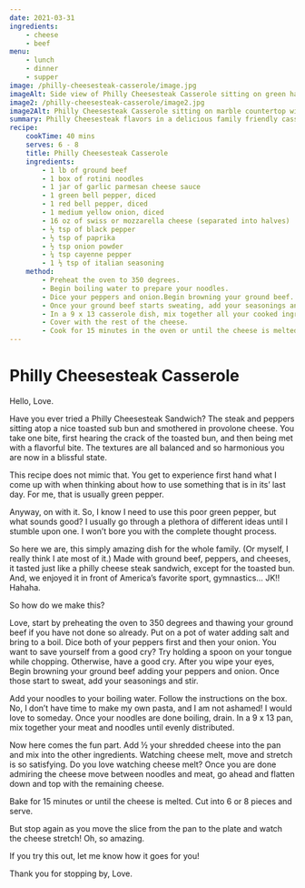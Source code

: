 ```yaml
---
date: 2021-03-31
ingredients:
    - cheese
    - beef
menu:
    - lunch
    - dinner
    - supper
image: /philly-cheesesteak-casserole/image.jpg
imageAlt: Side view of Philly Cheesesteak Casserole sitting on green hand towel beside a fork and a green pepper
image2: /philly-cheesesteak-casserole/image2.jpg
image2Alt: Philly Cheesesteak Casserole sitting on marble countertop with green hand towel and green pepper sitting next to a fork.
summary: Philly Cheesesteak flavors in a delicious family friendly casserole. Cheese, beef, peppers, and cheese. Yes, there is a lot of cheese. Try it out.
recipe:
    cookTime: 40 mins
    serves: 6 - 8
    title: Philly Cheesesteak Casserole
    ingredients:
        - 1 lb of ground beef
        - 1 box of rotini noodles
        - 1 jar of garlic parmesan cheese sauce
        - 1 green bell pepper, diced
        - 1 red bell pepper, diced
        - 1 medium yellow onion, diced
        - 16 oz of swiss or mozzarella cheese (separated into halves)
        - ½ tsp of black pepper
        - ½ tsp of paprika
        - ½ tsp onion powder
        - ¼ tsp cayenne pepper
        - 1 ½ tsp of italian seasoning
    method:
        - Preheat the oven to 350 degrees.
        - Begin boiling water to prepare your noodles.
        - Dice your peppers and onion.Begin browning your ground beef.
        - Once your ground beef starts sweating, add your seasonings and add your peppers and onion to your beef.
        - In a 9 x 13 casserole dish, mix together all your cooked ingredients and half your cheese.
        - Cover with the rest of the cheese.
        - Cook for 15 minutes in the oven or until the cheese is melted.
---
```

# Philly Cheesesteak Casserole
Hello, Love.

Have you ever tried a Philly Cheesesteak Sandwich? The steak and peppers sitting atop a nice toasted sub bun and smothered in provolone cheese. You take one bite, first hearing the crack of the toasted bun, and then being met with a flavorful bite. The textures are all balanced and so harmonious you are now in a blissful state. 

This recipe does not mimic that. You get to experience first hand what I come up with when thinking about how to use something that is in its’ last day. For me, that is usually green pepper. 

Anyway, on with it. So, I know I need to use this poor green pepper, but what sounds good? I usually go through a plethora of different ideas until I stumble upon one. I won’t bore you with the complete thought process.

So here we are, this simply amazing dish for the whole family. (Or myself, I really think I ate most of it.) Made with ground beef, peppers, and cheeses, it tasted just like a philly cheese steak sandwich, except for the toasted bun. And, we enjoyed it in front of America’s favorite sport, gymnastics… JK!! Hahaha.

So how do we make this?

Love, start by preheating the oven to 350 degrees and thawing your ground beef if you have not done so already. Put on a pot of water adding salt and bring to a boil. Dice both of your peppers first and then your onion. You want to save yourself from a good cry? Try holding a spoon on your tongue while chopping. Otherwise, have a good cry. After you wipe your eyes, Begin browning your ground beef adding your peppers and onion. Once those start to sweat, add your seasonings and stir. 

Add your noodles to your boiling water. Follow the instructions on the box. No, I don’t have time to make my own pasta, and I am not ashamed! I would love to someday. Once your noodles are done boiling, drain. In a 9 x 13 pan, mix together your meat and noodles until evenly distributed.

Now here comes the fun part. Add ½ your shredded cheese into the pan and mix into the other ingredients. Watching cheese melt, move and stretch is so satisfying. Do you love watching cheese melt? Once you are done admiring the cheese move between noodles and meat, go ahead and flatten down and top with the remaining cheese.

Bake for 15 minutes or until the cheese is melted. Cut into 6 or 8 pieces and serve. 

But stop again as you move the slice from the pan to the plate and watch the cheese stretch! Oh, so amazing. 

If you try this out, let me know how it goes for you!

Thank you for stopping by, Love.
